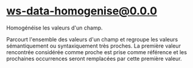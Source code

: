 # ws-data-homogenise@0.0.0

Homogénéise les valeurs d'un champ.

Parcourt l'ensemble des valeurs d'un champ et regroupe les valeurs sémantiquement ou syntaxiquement très proches. La première valeur rencontrée considérée comme proche est prise comme référence et les prochaines occurrences seront remplacées par cette première valeur.
